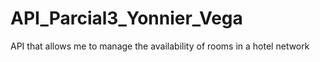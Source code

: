 # API_Parcial3_Yonnier_Vega
API that allows me to manage the availability of rooms in a hotel network
